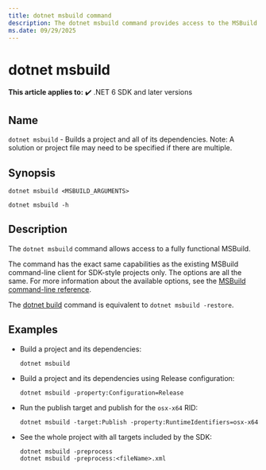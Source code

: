 ```yaml
---
title: dotnet msbuild command
description: The dotnet msbuild command provides access to the MSBuild command line.
ms.date: 09/29/2025
---
```

# dotnet msbuild

**This article applies to:** ✔️ .NET 6 SDK and later versions

## Name

`dotnet msbuild` - Builds a project and all of its dependencies. Note: A solution or project file may need to be specified if there are multiple.

## Synopsis

```dotnetcli
dotnet msbuild <MSBUILD_ARGUMENTS>

dotnet msbuild -h
```

## Description

The `dotnet msbuild` command allows access to a fully functional MSBuild.

The command has the exact same capabilities as the existing MSBuild command-line client for SDK-style projects only. The options are all the same. For more information about the available options, see the [MSBuild command-line reference](/visualstudio/msbuild/msbuild-command-line-reference).

The [dotnet build](dotnet-build.md) command is equivalent to `dotnet msbuild -restore`.

## Examples

- Build a project and its dependencies:

  ```dotnetcli
  dotnet msbuild
  ```

- Build a project and its dependencies using Release configuration:

  ```dotnetcli
  dotnet msbuild -property:Configuration=Release
  ```

- Run the publish target and publish for the `osx-x64` RID:

  ```dotnetcli
  dotnet msbuild -target:Publish -property:RuntimeIdentifiers=osx-x64
  ```

- See the whole project with all targets included by the SDK:

  ```dotnetcli
  dotnet msbuild -preprocess
  dotnet msbuild -preprocess:<fileName>.xml
  ```
